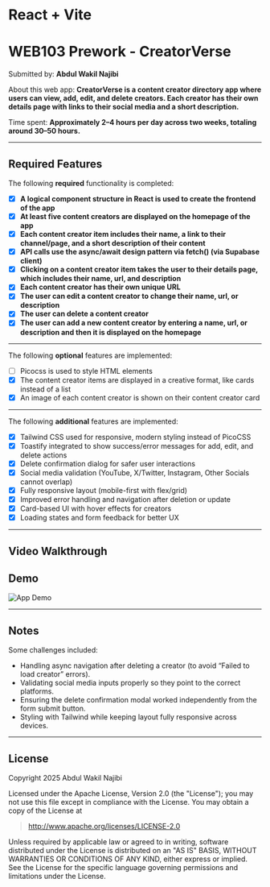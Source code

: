 # React + Vite

# WEB103 Prework - CreatorVerse

Submitted by: **Abdul Wakil Najibi**

About this web app: **CreatorVerse is a content creator directory app where users can view, add, edit, and delete creators. Each creator has their own details page with links to their social media and a short description.**

Time spent: **Approximately 2–4 hours per day across two weeks, totaling around 30–50 hours.**

---

## Required Features

The following **required** functionality is completed:

- [x] **A logical component structure in React is used to create the frontend of the app**
- [x] **At least five content creators are displayed on the homepage of the app**
- [x] **Each content creator item includes their name, a link to their channel/page, and a short description of their content**
- [x] **API calls use the async/await design pattern via fetch() (via Supabase client)**
- [x] **Clicking on a content creator item takes the user to their details page, which includes their name, url, and description**
- [x] **Each content creator has their own unique URL**
- [x] **The user can edit a content creator to change their name, url, or description**
- [x] **The user can delete a content creator**
- [x] **The user can add a new content creator by entering a name, url, or description and then it is displayed on the homepage**

---

The following **optional** features are implemented:

- [ ] Picocss is used to style HTML elements
- [x] The content creator items are displayed in a creative format, like cards instead of a list
- [x] An image of each content creator is shown on their content creator card

---

The following **additional** features are implemented:

- [x] Tailwind CSS used for responsive, modern styling instead of PicoCSS
- [x] Toastify integrated to show success/error messages for add, edit, and delete actions
- [x] Delete confirmation dialog for safer user interactions
- [x] Social media validation (YouTube, X/Twitter, Instagram, Other Socials cannot overlap)
- [x] Fully responsive layout (mobile-first with flex/grid)
- [x] Improved error handling and navigation after deletion or update
- [x] Card-based UI with hover effects for creators
- [x] Loading states and form feedback for better UX

---

## Video Walkthrough

## Demo

![App Demo](./docs/demo.gif)

---

## Notes

Some challenges included:

- Handling async navigation after deleting a creator (to avoid “Failed to load creator” errors).
- Validating social media inputs properly so they point to the correct platforms.
- Ensuring the delete confirmation modal worked independently from the form submit button.
- Styling with Tailwind while keeping layout fully responsive across devices.

---

## License

Copyright 2025 Abdul Wakil Najibi

Licensed under the Apache License, Version 2.0 (the "License"); you may not use this file except in compliance with the License. You may obtain a copy of the License at

> http://www.apache.org/licenses/LICENSE-2.0

Unless required by applicable law or agreed to in writing, software distributed under the License is distributed on an "AS IS" BASIS, WITHOUT WARRANTIES OR CONDITIONS OF ANY KIND, either express or implied. See the License for the specific language governing permissions and limitations under the License.
